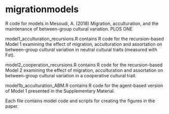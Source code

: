# migrationmodels
R code for models in Mesoudi, A. (2018) Migration, acculturation, and the maintenance of between-group cultural variation. PLOS ONE

model1_acculturation_recursions.R contains R code for the recursion-based Model 1 examining the effect of migration, acculturation and assortation on between-group cultural variation in neutral cultural traits (measured with Fst). 

model2_cooperation_recursions.R contains R code for the recursion-based Model 2 examining the effect of migration, acculturation and assortation on between-group cultural variation in a cooperative cultural trait. 

model1b_acculturation_ABM.R contains R code for the agent-based version of Model 1 presented in the Supplementary Material.

Each file contains model code and scripts for creating the figures in the paper.
